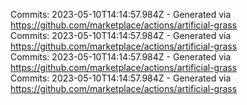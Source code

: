 Commits: 2023-05-10T14:14:57.984Z - Generated via https://github.com/marketplace/actions/artificial-grass
<br>
Commits: 2023-05-10T14:14:57.984Z - Generated via https://github.com/marketplace/actions/artificial-grass
<br>
Commits: 2023-05-10T14:14:57.984Z - Generated via https://github.com/marketplace/actions/artificial-grass
<br>
Commits: 2023-05-10T14:14:57.984Z - Generated via https://github.com/marketplace/actions/artificial-grass
<br>
